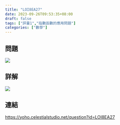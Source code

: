 ```yaml
---
title: "LOI8EA27"
date: 2023-09-26T09:53:35+08:00
draft: false
tags: ["評量1","指數函數的應用問題"]
categories: ["數學"]
---
```

<!--more-->

## 問題
<img src="/posts/solution/LOI8EA27-q.png">

## 詳解
<img src="/posts/solution/LOI8EA27-sol.png">

## 連結

https://yoho.celestialstudio.net/question?id=LOI8EA27
